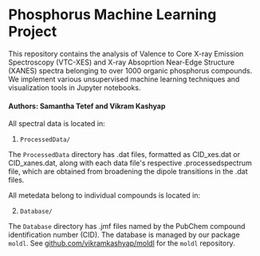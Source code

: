 # Phosphorus Machine Learning Project

This repository contains the analysis of Valence to Core X-ray Emission Spectroscopy (VTC-XES) and X-ray Absoprtion Near-Edge Structure (XANES) spectra belonging to over 1000 organic phosphorus compounds. We implement various unsupervised machine learning techniques and visualization tools in Jupyter notebooks.

#### Authors: Samantha Tetef and Vikram Kashyap

All spectral data is located in:

1. `ProcessedData/`

The `ProcessedData` directory has .dat files, formatted as CID_xes.dat or CID_xanes.dat, along with each data file's respective .processedspectrum file, which are obtained from broadening the dipole transitions in the .dat files.


All metedata belong to individual compounds is located in:

2. `Database/`

The `Database` directory has .jmf files named by the PubChem compound identification number (CID). The database is managed by our package `moldl`. See [github.com/vikramkashyap/moldl](https://github.com/vikramkashyap/moldl) for the `moldl` repository.